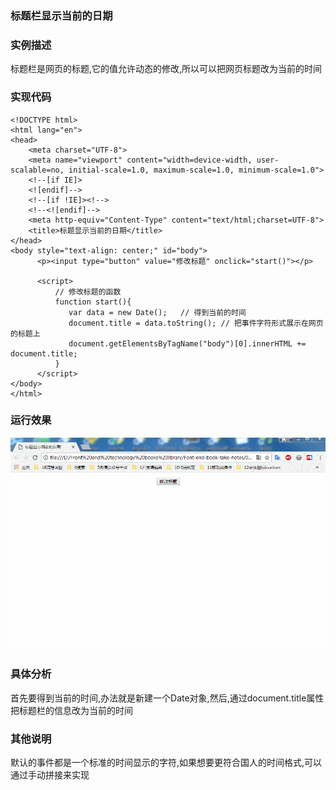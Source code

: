 ### 标题栏显示当前的日期
### 实例描述
标题栏是网页的标题,它的值允许动态的修改,所以可以把网页标题改为当前的时间
### 实现代码
```
<!DOCTYPE html>
<html lang="en">
<head>
    <meta charset="UTF-8">
    <meta name="viewport" content="width=device-width, user-scalable=no, initial-scale=1.0, maximum-scale=1.0, minimum-scale=1.0">
    <!--[if IE]>
    <![endif]-->
    <!--[if !IE]><!-->
    <!--<![endif]-->
    <meta http-equiv="Content-Type" content="text/html;charset=UTF-8">      
    <title>标题显示当前的日期</title>
</head>
<body style="text-align: center;" id="body">
      <p><input type="button" value="修改标题" onclick="start()"></p>

      <script>
          // 修改标题的函数
          function start(){
             var data = new Date();   // 得到当前的时间
             document.title = data.toString(); // 把事件字符形式展示在网页的标题上
             document.getElementsByTagName("body")[0].innerHTML +=  document.title;
          }
      </script>
</body>
</html>

```

### 运行效果
![标题栏显示的当前日期](img/标题栏显示当前的日期.gif)

### 具体分析

首先要得到当前的时间,办法就是新建一个Date对象,然后,通过document.title属性把标题栏的信息改为当前的时间

### 其他说明

默认的事件都是一个标准的时间显示的字符,如果想要更符合国人的时间格式,可以通过手动拼接来实现